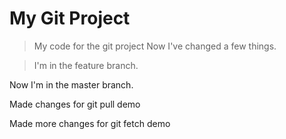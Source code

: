 # My Git Project

> My code for the git project
>Now I've changed a few things.


>I'm in the feature branch.

Now I'm in the master branch.

Made changes for git pull demo

Made more changes for git fetch demo
